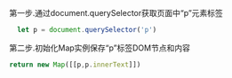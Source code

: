 第一步.通过document.querySelector获取页面中“p”元素标签

~~~js
  let p = document.querySelector('p')
~~~

第二步.初始化Map实例保存“p”标签DOM节点和内容

~~~js
return new Map([[p,p.innerText]])
~~~


